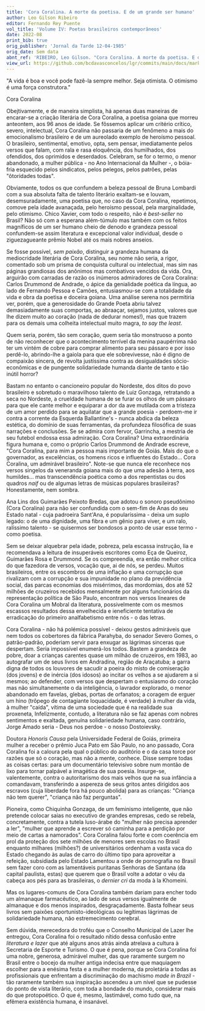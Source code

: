 ```yaml
---
title: 'Cora Coralina. A morte da poetisa. E de um grande ser humano'
author: Leo Gilson Ribeiro
editor: Fernando Rey Puente
vol_title: 'Volume IV: Poetas brasileiros contemporâneos'
date: 2022-08
print_bib: true
orig_publisher: 'Jornal da Tarde 12-04-1985'
orig_date: Sem data
abnt_ref: 'RIBEIRO, Leo Gilson. "Cora Coralina. A morte da poetisa. E de um grande ser humano". In PUENTE, Fernando Rey (org.) <em>Volume 4: Poetas brasileiros contemporâneos</em>, 2022. Publicação original: Jornal da Tarde 12-04-1985, Sem data. URL: <a href="yml_view_url">https://github.com/bcdavasconcelos/lgr/commits/main/docs/markdown/volume-4/14-cora-coralina/00-cora-coralina-a-morte-da-poetisa-e-de-um-grande-ser-humano</a>'
view_url: https://github.com/bcdavasconcelos/lgr/commits/main/docs/markdown/volume-4/14-cora-coralina/00-cora-coralina-a-morte-da-poetisa-e-de-um-grande-ser-humano
---
```


"A vida é boa e você pode fazê-la sempre melhor. Seja otimista. O otimismo é uma força construtora."

Cora Coralina

Obejtivamente, e de maneira simplista, há apenas duas maneiras de encarar-se a criação literária de Cora Coralina, a poetisa goiana que morreu anteontem, aos 96 anos de idade. Se fôssemos aplicar um critério crítico, severo, intelectual, Cora Coralina não passaria de um fenômeno a mais do emocionalismo brasileiro e de um aureolado exemplo de heroísmo pessoal. O brasileiro, sentimental, emotivo, opta, sem pensar, imediatamente pelos versos que falam, com rala e rasa eloquência, dos humilhados, dos ofendidos, dos oprimidos e deserdados. Celebram, se for o termo, o menor abandonado, a mulher pública - no Ano Internacional da Mulher -, o bóia-fria esquecido pelos sindicatos, pelos pelegos, pelos patrões, pelas "ôtoridades todas".

Obviamente, todos os que confundem a beleza pessoal de Bruna Lombardi com a sua absoluta falta de talento literário exaltam-se e louvam, desemsuradamente, uma poetisa que, no caso da Cora Coralina, repetimos, comove pela idade avanaçada, pelo heroísmo pessoal, pela marginalidade, pelo otimismo. Chico Xavier, com todo o respeito, não é *best-seller* no Brasil? Não só com a esperana além-túmulo mas também com os feitos magníficos de um ser humano cheio de denodo e grandeza pessoal confundem-se assim literatura e excepcional valor individual, desde o ziguezagueante prêmio Nobel até os mais nobres anseios.

Se fosse possível, *sem paixão*, distinguir a grandeza humana da mediocridade literária de Cora Coralina, seu nome não seria, a rigor, comentado sob um prisma de conquista cultural ou intelectual, mas sim nas páginas grandiosas dos anônimos mas combativos vencidos da vida. Ora, arguirão com carradas de razão os inúmeros admiradores de Cora Coralina: Carlos Drummond de Andrade, o ápice da genialidade poética da língua, ao lado de Fernando Pessoa e Camões, entusiasmou-se com a totalidade da vida e obra da poetisa e doceira goiana. Uma análise serena nos permitiria ver, porém, que a generosidade do Grande Poeta abriu talvez demasiadamente suas comportas, ao abraaçar, sejamos justos, valores que lhe dizem muito ao coração (nada de dedurar nomes!), mas que trazem para os demais uma colheita intelectual muito magra, *to say the least*.

Quem seria, porém, tão sem coração, quem seria tão monstruoso a ponto de não reconhecer que o acontecimento terrível da menina paupérrima não ter um vintém de cobre para comprar alimento para seu pássaro e por isso perdê-lo, abrindo-lhe a gaiola para que ele sobrevivesse, não é digno de compaixão sincera, de revolta justíssima contra as desigualdades sôcio-econômicas e de pungente solidariedade humanda diante de tanto e tão inútil horror?

Bastam no entanto o cancioneiro popular do Nordeste, dos ditos do povo brasileiro e sobretudo o maravilhoso talento de Luiz Gonzaga, retratando a seca no Nordeste, a crueldade humana de se furar os olhos de um pássaro para que ele cante melhor e equiparar a dor da ave mutilada com a tristeza de um amor perdido para se aquilatar que a grande poesia - perdoem-me ir contra a corrente da Esquerda Ballantine's - nunca abdica da beleza estética, do domínio de suas ferramentas, da profundeza filosófica de suas narrações e conclusões. Se se admira com fervor, Garrincha, a mestria de seu futebol endossa essa admiração. Cora Coralina? Uma extraordinária figura humana e, como o próprio Carlos Drummond de Andrade escreve, "Cora Coralina, para mim a pessoa mais importante de Goiás. Mais do que o governador, as excelências, os homens ricos e influentes do Estado... Cora Coralina, um admirável brasileiro". Note-se que nunca ele reconhece nos versos singelos da veneranda goiana mais do que uma adesão à terra, aos humildes... mas transcendência poética como a dos repentistas ou dos quadros *naif* ou de algumas letras de músicas populares brasileiras? Honestamente, nem sombra.

Ana Lins dos Guimarães Peixoto Bredas, que adotou o sonoro pseudônimo (Cora Coralina) para não ser confundida com o sem-fim de Anas do seu Estado natal - cuja padroeira Sant'Ana, é popularíssima - deixa um suplo legado: o de uma dignidade, uma fibra e um gênio para viver, e um ralo, ralíssimo talento - se quisermos ser bondosos a ponto de usar esse termo - como poetisa.

Sem se deixar alquebrar pela idade, pobreza, pela escassa instrução, lia e recomendava a leitura de insuperáveis escritores como Eça de Queiroz, Guimarães Rosa e Drummond. Se os compreendia, era então melhor crítica do que fazedora de versos, vocação que, ai de nós, se perdeu. Muitos brasileiros, entre os escombros de uma inflação e uma corrupção que rivalizam com a corrupção e sua impunidade no plano da previdência social, das parcas economias dos misérrimos, das mordomias, dos até 52 milhões de cruzeiros recebidos mensalmente por alguns funcionários da representação política de São Paulo, encontram nos versos lineares de Cora Coralina um Mobral da literatura, possivelmente com os mesmos escassos resultados dessa envelhecida e ieneficiente tentativa de erradicação do primeiro analfabetismo entre nós - o das letras.

Cora Coralina - não há polémica possível - deixou gestos admiráveis que nem todos os cobertores da fábrica Parahyba, do senador Severo Gomes, o patrão-padrão, poderiam servir para enxugar as lágrimas sinceras que despertam. Seria impossível enumerá-los todos. Bastem a grandeza de pobre, doar a crianças carentes quase um milhão de cruzeiros, em 1983, ao autografar um de seus livros em Andradina, região de Araçatuba; a garra digna de todos os louvores de sacudir a poeira do misto de comiseração (dos jovens) e de inércia (dos idosos) ao incitar os velhos a se ajudarem a si mesmos; ao defender, com versos que despertam o entusiasmo do coração mas não simultanemente o da inteligência, o lavrador explorado, o menor abandonado em favelas, glebas, portas de orfanatos; a coragem de erguer um hino (trôpego de contagiante loquacidade, é verdade) à mulher da vida, à mulher "caída", vítima de uma sociedade que é na realidade sua proxeneta, Infelizmente, contudo, a literatura não se faz apenas com nobres sentimentos e exaltada, genuína solidariedade humana, caso contrário, Jorge Amado seria - Deus nos perdoe - o nosso Dostoievsky.

Doutora *Honoris Causa* pela Universidade Federal de Goiás, primeira mulher a receber o prêmio Juca Pato em São Paulo, no ano passado, Cora Coralina foi a caloura pela qual o público do auditório e o da casa torce por razões que só o coração, mas não a mente, conhece. Disse sempre todas as coisas certas: para um documentário televisivo sobre num montão de lixo para tornar palpável a imagética de sua poesia. Insurge-se, valentemente, contra o autoritarismo dos mais velhos que na sua infância a comandavam, transferindo a aspereza de seus gritos antes dirigidos aos escravos (cuja liberdade fora há pouco abolida) para as crianças: "Criança não tem querer", "criança não faz perguntas".

Pioneira, como Chiquinha Gonzaga, de um feminismo inteligente, que não pretende colocar saias no executivo de grandes empresas, cedo se rebela, concretamente, contra a tutela luso-árabe do "mulher não precisa aprender a ler", "mulher que aprende a escrever só caminha para a perdição por meio de cartas a namorados". Cora Coralina falou forte e com coerência em prol da proteção dos sete milhões de menores sem escolas no Brasil enquanto milhares (milhões?) de universitários ordenham a vasta vaca do Estado chegando às aulas de carro do último tipo para aproveitar a refeição, subsidiada pelo Estado Lamentou a onde de pornografia no Brasil sem fazer coro com as lamentáveis puritanas Senhoras de Santana (da capital paulista, estas) que querem que o Brasil volte a adotar o véu da cabeça aos pés para as brasileiras, o *dernier cri* da moda à la Khomeini.

Mas os lugares-comuns de Cora Coralina também dariam para encher todo um almanaque farmacêutico, ao lado de seus versos igualmente de almanaque e dos menos inspirados, desgraçadamente. Basta folhear seus livros sem paixões oportunisto-ideológicas ou legítimas lágrimas de solidariedade humana, não estremecimento cerebral.

Sem dúvida, merecedora do troféu que o Conselho Municipal de Lazer lhe entregou, Cora Coralina foi o resultado nítido dessa confusão entre *literatura e lazer* que até alguns anos atrás ainda atrelava a cultura à Secretaria de Esporte e Turismo. O que é pena, porque se Cora Coralina foi uma nobre, generosa, admirável mulher, das que raramente surgem no Brasil entre o bocejo da mulher antiga indecisa entre que maquiagem escolher para a enésima festa e a mulher moderna, da proletária a todas as profissionais que enfrentam a discriminação do machismo *made in Brazil* - tão raramente também sua inspiração ascendeu a um nível que se pudesse do ponto de vista literário, com toda a bondade do mundo, considerar mais do que protopoético. O que é, mesmo, lastimável, como tudo que, na efêmera existência humana, é insanável.